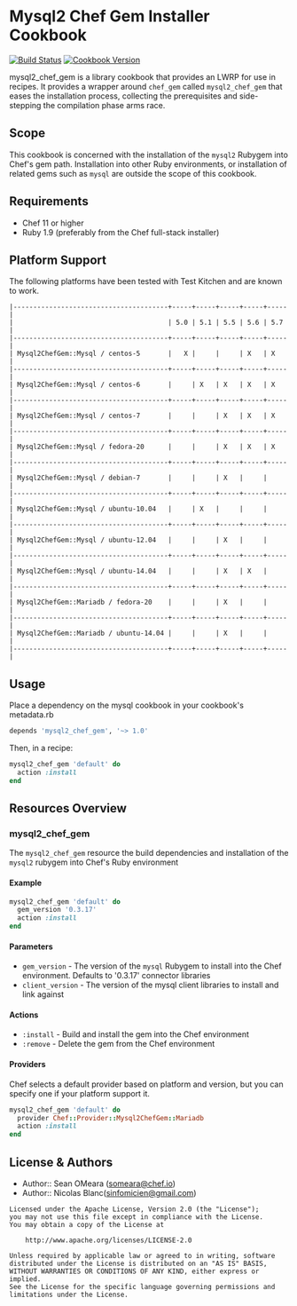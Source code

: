 # Mysql2 Chef Gem Installer Cookbook

[![Build Status](https://travis-ci.org/sinfomicien/mysql2_chef_gem.svg)](https://travis-ci.org/sinfomicien/mysql2_chef_gem) [![Cookbook Version](http://img.shields.io/cookbook/v/mysql2_chef_gem.svg)](https://supermarket.chef.io/cookbooks/mysql2_chef_gem)

mysql2_chef_gem is a library cookbook that provides an LWRP for use in recipes. It provides a wrapper around `chef_gem` called `mysql2_chef_gem` that eases the installation process, collecting the prerequisites and side-stepping the compilation phase arms race.

## Scope

This cookbook is concerned with the installation of the `mysql2` Rubygem into Chef's gem path. Installation into other Ruby environments, or installation of related gems such as `mysql` are outside the scope of this cookbook.

## Requirements

- Chef 11 or higher
- Ruby 1.9 (preferably from the Chef full-stack installer)

## Platform Support

The following platforms have been tested with Test Kitchen and are known to work.

```
|---------------------------------------+-----+-----+-----+-----+-----|
|                                       | 5.0 | 5.1 | 5.5 | 5.6 | 5.7 |
|---------------------------------------+-----+-----+-----+-----+-----|
| Mysql2ChefGem::Mysql / centos-5       |   X |     |     | X   | X   |
|---------------------------------------+-----+-----+-----+-----+-----|
| Mysql2ChefGem::Mysql / centos-6       |     | X   | X   | X   | X   |
|---------------------------------------+-----+-----+-----+-----+-----|
| Mysql2ChefGem::Mysql / centos-7       |     |     | X   | X   | X   |
|---------------------------------------+-----+-----+-----+-----+-----|
| Mysql2ChefGem::Mysql / fedora-20      |     |     | X   | X   | X   |
|---------------------------------------+-----+-----+-----+-----+-----|
| Mysql2ChefGem::Mysql / debian-7       |     |     | X   |     |     |
|---------------------------------------+-----+-----+-----+-----+-----|
| Mysql2ChefGem::Mysql / ubuntu-10.04   |     | X   |     |     |     |
|---------------------------------------+-----+-----+-----+-----+-----|
| Mysql2ChefGem::Mysql / ubuntu-12.04   |     |     | X   |     |     |
|---------------------------------------+-----+-----+-----+-----+-----|
| Mysql2ChefGem::Mysql / ubuntu-14.04   |     |     | X   | X   |     |
|---------------------------------------+-----+-----+-----+-----+-----|
| Mysql2ChefGem::Mariadb / fedora-20    |     |     | X   |     |     |
|---------------------------------------+-----+-----+-----+-----+-----|
| Mysql2ChefGem::Mariadb / ubuntu-14.04 |     |     | X   |     |     |
|---------------------------------------+-----+-----+-----+-----+-----|
```

## Usage

Place a dependency on the mysql cookbook in your cookbook's metadata.rb

```ruby
depends 'mysql2_chef_gem', '~> 1.0'
```

Then, in a recipe:

```ruby
mysql2_chef_gem 'default' do
  action :install
end
```

## Resources Overview

### mysql2_chef_gem

The `mysql2_chef_gem` resource the build dependencies and installation of the `mysql2` rubygem into Chef's Ruby environment

#### Example

```ruby
mysql2_chef_gem 'default' do
  gem_version '0.3.17'
  action :install
end
```

#### Parameters

- `gem_version` - The version of the `mysql` Rubygem to install into the Chef environment. Defaults to '0.3.17' connector libraries
- `client_version` - The version of the mysql client libraries to install and link against

#### Actions

- `:install` - Build and install the gem into the Chef environment
- `:remove` - Delete the gem from the Chef environment

#### Providers

Chef selects a default provider based on platform and version, but you can specify one if your platform support it.

```ruby
mysql2_chef_gem 'default' do
  provider Chef::Provider::Mysql2ChefGem::Mariadb
  action :install
end
```

## License & Authors

- Author:: Sean OMeara ([someara@chef.io](mailto:someara@chef.io))
- Author:: Nicolas Blanc([sinfomicien@gmail.com](mailto:sinfomicien@gmail.com))

```
Licensed under the Apache License, Version 2.0 (the "License");
you may not use this file except in compliance with the License.
You may obtain a copy of the License at

    http://www.apache.org/licenses/LICENSE-2.0

Unless required by applicable law or agreed to in writing, software
distributed under the License is distributed on an "AS IS" BASIS,
WITHOUT WARRANTIES OR CONDITIONS OF ANY KIND, either express or implied.
See the License for the specific language governing permissions and
limitations under the License.
```
